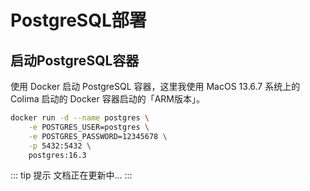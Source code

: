 # PostgreSQL部署

## 启动PostgreSQL容器

使用 Docker 启动 PostgreSQL 容器，这里我使用 MacOS 13.6.7 系统上的 Colima 启动的 Docker 容器启动的「ARM版本」。

```sh
docker run -d --name postgres \
    -e POSTGRES_USER=postgres \
    -e POSTGRES_PASSWORD=12345678 \
    -p 5432:5432 \
    postgres:16.3
```

::: tip 提示
文档正在更新中...
:::